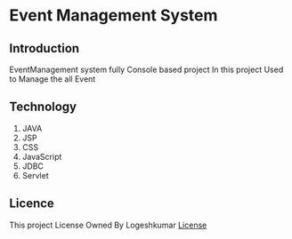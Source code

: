 # Event Management System
## Introduction
   EventManagement system fully Console based project
   In this project Used to Manage the all Event
   
## Technology
   1. JAVA
   2. JSP
   3. CSS
   4. JavaScript
   5. JDBC
   6. Servlet
## Licence
   This project License Owned By Logeshkumar [License]("LICENSE")
